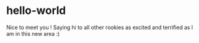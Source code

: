 # hello-world
Nice to meet you ! 
Saying hi to all other rookies as excited and terrified as I am in this new area :)
